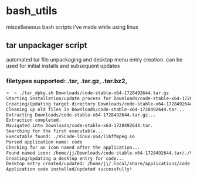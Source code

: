 # bash_utils
miscellaneous bash scripts i've made while using linux
## tar unpackager script
automated tar file unpackaging and desktop menu entry creation. can be used for initial installs and subsequent updates
### filetypes supported: .tar, .tar.gz, .tar.bz2, 
```bash
➜  ~ ./tar_dpkg.sh Downloads/code-stable-x64-1728492644.tar.gz 
Starting installation/update process for Downloads/code-stable-x64-1728492644.tar.gz...
Creating/Updating target directory Downloads/code-stable-x64-1728492644.tar...
Cleaning up old files in Downloads/code-stable-x64-1728492644.tar...
Extracting Downloads/code-stable-x64-1728492644.tar.gz...
Extraction completed.
Navigated into Downloads/code-stable-x64-1728492644.tar.
Searching for the first executable...
Executable found: ./VSCode-linux-x64/libffmpeg.so
Parsed application name: code
Checking for an icon named after the application...
Found named icon: /home/jj/Downloads/code-stable-x64-1728492644.tar/./VSCode-linux-x64/resources/app/resources/linux/code.png
Creating/Updating a desktop entry for code...
Desktop entry created/updated: /home/jj/.local/share/applications/code.desktop
Application code installed/updated successfully!

```

